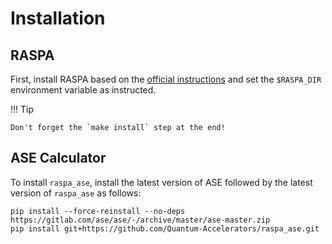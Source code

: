 # Installation

## RASPA

First, install RASPA based on the [official instructions](https://iraspa.org/raspa/) and set the `$RASPA_DIR` environment variable as instructed.

!!! Tip

    Don't forget the `make install` step at the end!

## ASE Calculator

To install `raspa_ase`, install the latest version of ASE followed by the latest version of `raspa_ase` as follows:

```
pip install --force-reinstall --no-deps https://gitlab.com/ase/ase/-/archive/master/ase-master.zip
pip install git+https://github.com/Quantum-Accelerators/raspa_ase.git
```
